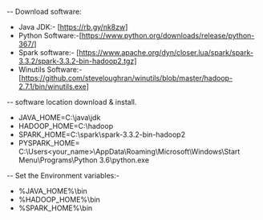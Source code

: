 -- Download software:
- Java JDK:- [https://rb.gy/nk8zw]
- Python Software:-[https://www.python.org/downloads/release/python-367/]
- Spark software:- [https://www.apache.org/dyn/closer.lua/spark/spark-3.3.2/spark-3.3.2-bin-hadoop2.tgz]
- Winutils Software:- [https://github.com/steveloughran/winutils/blob/master/hadoop-2.7.1/bin/winutils.exe]


-- software location download & install. 
- JAVA_HOME=C:\java\jdk
- HADOOP_HOME=C:\hadoop
- SPARK_HOME=C:\spark\spark-3.3.2-bin-hadoop2
- PYSPARK_HOME= C:\Users\<your_name>\AppData\Roaming\Microsoft\Windows\Start Menu\Programs\Python 3.6\python.exe

-- Set the Environment variables:-
- %JAVA_HOME%\bin
- %HADOOP_HOME%\bin
- %SPARK_HOME%\bin
